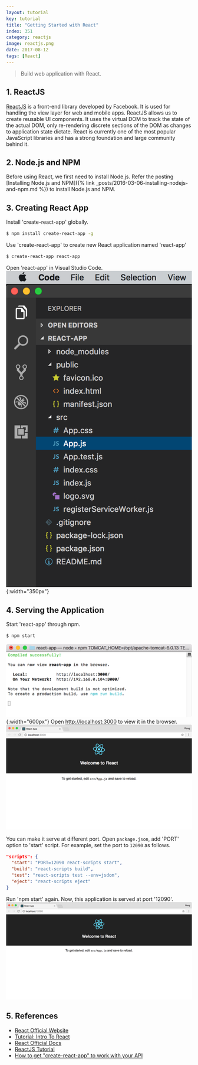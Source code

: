 ```yaml
---
layout: tutorial
key: tutorial
title: "Getting Started with React"
index: 351
category: reactjs
image: reactjs.png
date: 2017-08-12
tags: [React]
---
```


> Build web application with React.

## 1. ReactJS
[ReactJS](https://reactjs.org/) is a front-end library developed by Facebook. It is used for handling the view layer for web and mobile apps. ReactJS allows us to create reusable UI components. It uses the virtual DOM to track the state of the actual DOM, only re-rendering discrete sections of the DOM as changes to application state dictate. React is currently one of the most popular JavaScript libraries and has a strong foundation and large community behind it.

## 2. Node.js and NPM
Before using React, we first need to install Node.js. Refer the posting [Installing Node.js and NPM]({% link _posts/2016-03-06-installing-nodejs-and-npm.md %}) to install Node.js and NPM.

## 3. Creating React App
Install 'create-react-app' globally.
```sh
$ npm install create-react-app -g
```
Use 'create-react-app' to create new React application named 'react-app'
```sh
$ create-react-app react-app
```
Open 'react-app' in Visual Studio Code.
![image](/public/tutorials/351/project.png){:width="350px"}

## 4. Serving the Application
Start 'react-app' through npm.
```sh
$ npm start
```
![image](/public/tutorials/351/npmstart.png){:width="600px"}
Open [http://localhost:3000](http://localhost:3000) to view it in the browser.
![image](/public/tutorials/351/runapp.png)

You can make it serve at different port. Open `package.json`, add 'PORT' option to 'start' script. For example, set the port to `12090` as follows.
```json
"scripts": {
  "start": "PORT=12090 react-scripts start",
  "build": "react-scripts build",
  "test": "react-scripts test --env=jsdom",
  "eject": "react-scripts eject"
}
```
Run 'npm start' again. Now, this application is served at port '12090'.
![image](/public/tutorials/351/changeport.png)  

## 5. References
* [React Official Website](https://reactjs.org/)
* [Tutorial: Intro To React](https://reactjs.org/tutorial/tutorial.html)
* [React Official Docs](https://reactjs.org/docs/hello-world.html)
* [ReactJS Tutorial](https://www.tutorialspoint.com/reactjs/index.htm)
* [How to get "create-react-app" to work with your API](https://www.fullstackreact.com/articles/using-create-react-app-with-a-server/)
